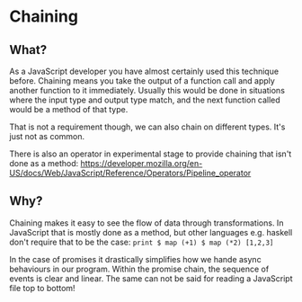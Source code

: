 # Chaining

## What?
As a JavaScript developer you have almost certainly used this technique before. 
Chaining means you take the output of a function call and apply another function to it immediately. Usually this would be done in situations where the input type and output type match, and the next function called would be a method of that type.

That is not a requirement though, we can also chain on different types. It's just not as common.

There is also an operator in experimental stage to provide chaining that isn't done as a method:
https://developer.mozilla.org/en-US/docs/Web/JavaScript/Reference/Operators/Pipeline_operator

## Why?

Chaining makes it easy to see the flow of data through transformations. In JavaScript that is mostly done as a method, but other languages e.g. haskell don't require that to be the case:
`print $ map (+1) $ map (*2) [1,2,3]` 

In the case of promises it drastically simplifies how we hande async behaviours in our program. Within the promise chain, the sequence of events is clear and linear. The same can not be said for reading a JavaScript file top to bottom!